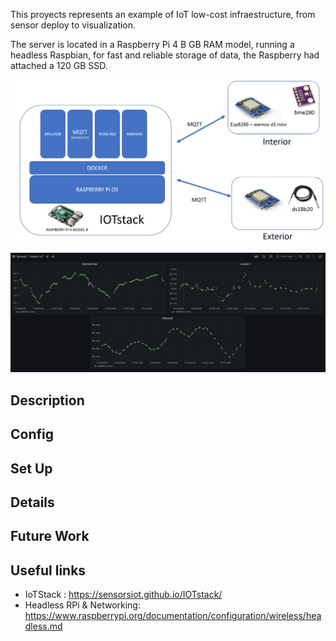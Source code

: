 
This proyects represents an example of IoT low-cost infraestructure, from sensor deploy to visualization.

The server is located in a Raspberry Pi 4 B GB RAM model, running a headless Raspbian, for fast and reliable storage of data, the Raspberry had attached a 120 GB SSD.

![architecture](img/architecture.png)


![visualization](img/meteoIOT.png)





## Description

## Config

## Set Up 

## Details 

## Future Work

## Useful links
* IoTStack : https://sensorsiot.github.io/IOTstack/
* Headless RPi & Networking: https://www.raspberrypi.org/documentation/configuration/wireless/headless.md

